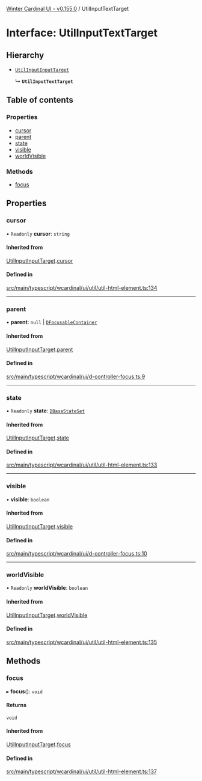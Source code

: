 [Winter Cardinal UI - v0.155.0](../index.md) / UtilInputTextTarget

# Interface: UtilInputTextTarget

## Hierarchy

- [`UtilInputInputTarget`](UtilInputInputTarget.md)

  ↳ **`UtilInputTextTarget`**

## Table of contents

### Properties

- [cursor](UtilInputTextTarget.md#cursor)
- [parent](UtilInputTextTarget.md#parent)
- [state](UtilInputTextTarget.md#state)
- [visible](UtilInputTextTarget.md#visible)
- [worldVisible](UtilInputTextTarget.md#worldvisible)

### Methods

- [focus](UtilInputTextTarget.md#focus)

## Properties

### cursor

• `Readonly` **cursor**: `string`

#### Inherited from

[UtilInputInputTarget](UtilInputInputTarget.md).[cursor](UtilInputInputTarget.md#cursor)

#### Defined in

[src/main/typescript/wcardinal/ui/util/util-html-element.ts:134](https://github.com/winter-cardinal/winter-cardinal-ui/blob/v0.155.0/src/main/typescript/wcardinal/ui/util/util-html-element.ts#L134)

___

### parent

• **parent**: ``null`` \| [`DFocusableContainer`](DFocusableContainer.md)

#### Inherited from

[UtilInputInputTarget](UtilInputInputTarget.md).[parent](UtilInputInputTarget.md#parent)

#### Defined in

[src/main/typescript/wcardinal/ui/d-controller-focus.ts:9](https://github.com/winter-cardinal/winter-cardinal-ui/blob/v0.155.0/src/main/typescript/wcardinal/ui/d-controller-focus.ts#L9)

___

### state

• `Readonly` **state**: [`DBaseStateSet`](DBaseStateSet.md)

#### Inherited from

[UtilInputInputTarget](UtilInputInputTarget.md).[state](UtilInputInputTarget.md#state)

#### Defined in

[src/main/typescript/wcardinal/ui/util/util-html-element.ts:133](https://github.com/winter-cardinal/winter-cardinal-ui/blob/v0.155.0/src/main/typescript/wcardinal/ui/util/util-html-element.ts#L133)

___

### visible

• **visible**: `boolean`

#### Inherited from

[UtilInputInputTarget](UtilInputInputTarget.md).[visible](UtilInputInputTarget.md#visible)

#### Defined in

[src/main/typescript/wcardinal/ui/d-controller-focus.ts:10](https://github.com/winter-cardinal/winter-cardinal-ui/blob/v0.155.0/src/main/typescript/wcardinal/ui/d-controller-focus.ts#L10)

___

### worldVisible

• `Readonly` **worldVisible**: `boolean`

#### Inherited from

[UtilInputInputTarget](UtilInputInputTarget.md).[worldVisible](UtilInputInputTarget.md#worldvisible)

#### Defined in

[src/main/typescript/wcardinal/ui/util/util-html-element.ts:135](https://github.com/winter-cardinal/winter-cardinal-ui/blob/v0.155.0/src/main/typescript/wcardinal/ui/util/util-html-element.ts#L135)

## Methods

### focus

▸ **focus**(): `void`

#### Returns

`void`

#### Inherited from

[UtilInputInputTarget](UtilInputInputTarget.md).[focus](UtilInputInputTarget.md#focus)

#### Defined in

[src/main/typescript/wcardinal/ui/util/util-html-element.ts:137](https://github.com/winter-cardinal/winter-cardinal-ui/blob/v0.155.0/src/main/typescript/wcardinal/ui/util/util-html-element.ts#L137)

